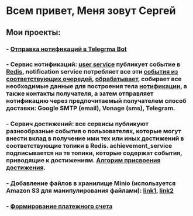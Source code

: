 # Всем привет, Меня зовут Сергей

## Мои проекты:
  ### - [Отправка нотификаций в Telegrma Bot](https://github.com/CorporationX/notification_service/tree/werewolf-master/src/main/java/faang/school/notificationservice/service/notification/telegram)
  ### - Сервис нотификаций: [user service](https://github.com/CorporationX/user_service/blob/werewolf-master/src/main/java/school/faang/user_service/publisher/AbstractEventPublisher.java) публикует событие в [Redis](https://github.com/CorporationX/user_service/blob/werewolf-master/src/main/java/school/faang/user_service/publisher/SkillOfferedEventPublisher.java), notification service потребляет все эти [события из соответствующих очередей](https://github.com/CorporationX/notification_service/blob/werewolf-master/src/main/java/faang/school/notificationservice/listener/SkillOfferListener.java), [обрабатывает](https://github.com/CorporationX/notification_service/blob/werewolf-master/src/main/java/faang/school/notificationservice/listener/AbstractEventListener.java), собирает все необходимые данные для построения тела [нотификации](https://github.com/CorporationX/notification_service/blob/werewolf-master/src/main/java/faang/school/notificationservice/message/SkillOfferMessageBuilder.java), а также контакты получателя, а затем отправляет нотификацию через предпочитаемый получателем способ доставки: Google SMTP (email), Vonage (sms), Telegram.
  ### - Сервич достижений: все сервисы публикуют разнообразные события о пользователях, которые могут внести вклад в получение ими тех или иных достижений в соответствующие топики в Redis. achievement_service подписывается на те топики, которые содержат события, приводящие к достижениям. [Алгорим присвоения достижения](https://github.com/CorporationX/achievement_service/blob/werewolf-master/src/main/java/faang/school/achievement/handler/AbstractHandler.java).
  ### - Добавление файлов в хранилище Minio (используется Amazon S3 для манипулирования файлами): [link1](https://github.com/CorporationX/project_service/pull/217/files#diff-d9c6e60b7f8197d4324c636c02acb27acb0b1974ce09b99b5f0691c8c281ffff), [link2](https://github.com/CorporationX/project_service/pull/217/files#diff-9b2f9b7a3c5aaac5c54ce29fc3a332cc1285c368bd977e504531c0809cc7de5b)
  ### - [Формирование платежного счета](https://github.com/CorporationX/account_service/blob/werewolf-master/src/main/java/faang/school/accountservice/service/AccountService.java)    
<!---
### Visitor count
<img src="https://profile-counter.glitch.me/czar777/count.svg" />


<div>
    <img src="https://cultofthepartyparrot.com/parrots/hd/githubparrot.gif" width="30" height="30"/>
    <img src="https://cultofthepartyparrot.com/flags/hd/indiaparrot.gif" width="30" height="30"/>
    <img src="https://cultofthepartyparrot.com/parrots/asyncparrot.gif" width="36" height="30"/>
    <img src="https://cultofthepartyparrot.com/parrots/hd/exceptionallyfastparrot.gif" width="30" height="30"/>
    <img src="https://cultofthepartyparrot.com/parrots/hd/60fpsparrot.gif" width="30" height="30"/>
    <img src="https://cultofthepartyparrot.com/parrots/hd/jumpingparrot.gif" width="30" height="30"/>
    <img src="https://cultofthepartyparrot.com/parrots/hd/opensourceparrot.gif" width="30" height="30"/>
    <img src="https://cultofthepartyparrot.com/parrots/hd/dealwithitnowparrot.gif" width="30" height="30"/>
    <img src="https://cultofthepartyparrot.com/parrots/hd/hypnoparrotlight.gif" width="30" height="30"/>
    <img src="https://cultofthepartyparrot.com/parrots/databaseparrot.gif" width="30" height="30"/>
    <img src="https://cultofthepartyparrot.com/parrots/fixparrot.gif" width="36" height="30"/>
    <img src="https://cultofthepartyparrot.com/parrots/hd/laptop_parrot.gif" width="30" height="30"/>
    <img src="https://cultofthepartyparrot.com/parrots/hd/spinningparrot.gif" width="30" height="30"/>
    <img src="https://cultofthepartyparrot.com/parrots/hd/levitationparrot.gif" width="30" height="30"/>
    <img src="https://cultofthepartyparrot.com/parrots/hd/meldparrot.gif" width="30" height="30"/>
    <img src="https://cultofthepartyparrot.com/parrots/slomoparrot.gif" width="30" height="30"/>
    <img src="https://cultofthepartyparrot.com/parrots/hd/moonwalkingparrot.gif" width="30" height="30"/>
    <img src="https://cultofthepartyparrot.com/parrots/hd/stableparrot.gif" width="30" height="30"/>
    <img src="https://cultofthepartyparrot.com/parrots/hd/scienceparrot.gif" width="30" height="30"/>
    <img src="https://cultofthepartyparrot.com/parrots/hd/pirateparrot.gif" width="30" height="30"/>
    <img src="https://cultofthepartyparrot.com/parrots/hd/footballparrot.gif" width="30" height="30"/>
    <img src="https://cultofthepartyparrot.com/parrots/hd/illuminatiparrot.gif" width="30" height="30"/>
    <img src="https://cultofthepartyparrot.com/parrots/hd/hypnoparrotdark.gif" width="30" height="30"/>
    <img src="https://cultofthepartyparrot.com/parrots/hd/mustacheparrot.gif" width="30" height="30"/>
</div>
-->
